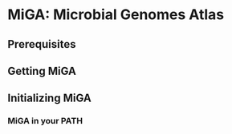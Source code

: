 MiGA: Microbial Genomes Atlas
=============================

Prerequisites
-------------


Getting MiGA
------------


Initializing MiGA
-----------------


### MiGA in your PATH



